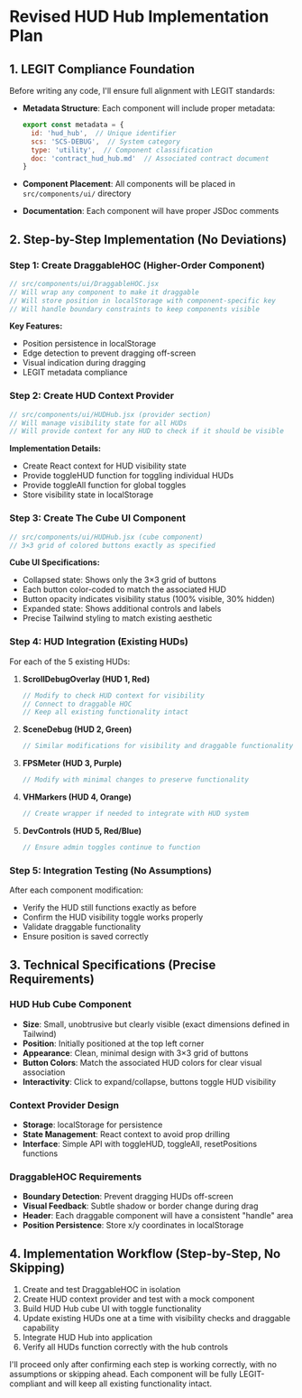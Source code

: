 
# Revised HUD Hub Implementation Plan

## 1. LEGIT Compliance Foundation
Before writing any code, I'll ensure full alignment with LEGIT standards:

- **Metadata Structure**: Each component will include proper metadata:
  ```js
  export const metadata = {
    id: 'hud_hub',  // Unique identifier
    scs: 'SCS-DEBUG',  // System category
    type: 'utility',  // Component classification
    doc: 'contract_hud_hub.md'  // Associated contract document
  }
  ```

- **Component Placement**: All components will be placed in `src/components/ui/` directory

- **Documentation**: Each component will have proper JSDoc comments

## 2. Step-by-Step Implementation (No Deviations)

### Step 1: Create DraggableHOC (Higher-Order Component)
```jsx
// src/components/ui/DraggableHOC.jsx
// Will wrap any component to make it draggable
// Will store position in localStorage with component-specific key
// Will handle boundary constraints to keep components visible
```

**Key Features:**
- Position persistence in localStorage
- Edge detection to prevent dragging off-screen
- Visual indication during dragging
- LEGIT metadata compliance

### Step 2: Create HUD Context Provider
```jsx
// src/components/ui/HUDHub.jsx (provider section)
// Will manage visibility state for all HUDs
// Will provide context for any HUD to check if it should be visible
```

**Implementation Details:**
- Create React context for HUD visibility state
- Provide toggleHUD function for toggling individual HUDs
- Provide toggleAll function for global toggles
- Store visibility state in localStorage

### Step 3: Create The Cube UI Component
```jsx
// src/components/ui/HUDHub.jsx (cube component)
// 3×3 grid of colored buttons exactly as specified
```

**Cube UI Specifications:**
- Collapsed state: Shows only the 3×3 grid of buttons
- Each button color-coded to match the associated HUD
- Button opacity indicates visibility status (100% visible, 30% hidden)
- Expanded state: Shows additional controls and labels
- Precise Tailwind styling to match existing aesthetic

### Step 4: HUD Integration (Existing HUDs)
For each of the 5 existing HUDs:

1. **ScrollDebugOverlay (HUD 1, Red)**
   ```jsx
   // Modify to check HUD context for visibility
   // Connect to draggable HOC
   // Keep all existing functionality intact
   ```

2. **SceneDebug (HUD 2, Green)**
   ```jsx
   // Similar modifications for visibility and draggable functionality
   ```

3. **FPSMeter (HUD 3, Purple)**
   ```jsx
   // Modify with minimal changes to preserve functionality
   ```

4. **VHMarkers (HUD 4, Orange)**
   ```jsx
   // Create wrapper if needed to integrate with HUD system
   ```

5. **DevControls (HUD 5, Red/Blue)**
   ```jsx
   // Ensure admin toggles continue to function
   ```

### Step 5: Integration Testing (No Assumptions)
After each component modification:
- Verify the HUD still functions exactly as before
- Confirm the HUD visibility toggle works properly
- Validate draggable functionality
- Ensure position is saved correctly

## 3. Technical Specifications (Precise Requirements)

### HUD Hub Cube Component
- **Size**: Small, unobtrusive but clearly visible (exact dimensions defined in Tailwind)
- **Position**: Initially positioned at the top left corner
- **Appearance**: Clean, minimal design with 3×3 grid of buttons
- **Button Colors**: Match the associated HUD colors for clear visual association
- **Interactivity**: Click to expand/collapse, buttons toggle HUD visibility

### Context Provider Design
- **Storage**: localStorage for persistence
- **State Management**: React context to avoid prop drilling
- **Interface**: Simple API with toggleHUD, toggleAll, resetPositions functions

### DraggableHOC Requirements
- **Boundary Detection**: Prevent dragging HUDs off-screen
- **Visual Feedback**: Subtle shadow or border change during drag
- **Header**: Each draggable component will have a consistent "handle" area
- **Position Persistence**: Store x/y coordinates in localStorage

## 4. Implementation Workflow (Step-by-Step, No Skipping)

1. Create and test DraggableHOC in isolation
2. Create HUD context provider and test with a mock component
3. Build HUD Hub cube UI with toggle functionality
4. Update existing HUDs one at a time with visibility checks and draggable capability
5. Integrate HUD Hub into application
6. Verify all HUDs function correctly with the hub controls

I'll proceed only after confirming each step is working correctly, with no assumptions or skipping ahead. Each component will be fully LEGIT-compliant and will keep all existing functionality intact.
